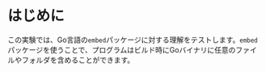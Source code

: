 # はじめに

この実験では、Go言語の`embed`パッケージに対する理解をテストします。`embed`パッケージを使うことで、プログラムはビルド時にGoバイナリに任意のファイルやフォルダを含めることができます。
